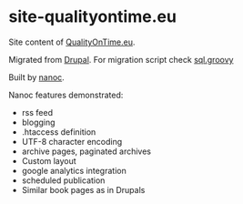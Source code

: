 site-qualityontime.eu
=====================

Site content of [QualityOnTime.eu](http://www.qualityontime.eu). 

Migrated from [Drupal](https://drupal.org).
For migration script check [sql.groovy](https://github.com/takacsot/site-qualityontime.eu/blob/master/sql.groovy)

Built by [nanoc](http://nanoc.ws/).

Nanoc features demonstrated:

- rss feed
- blogging
- .htaccess definition
- UTF-8 character encoding
- archive pages, paginated archives
- Custom layout
- google analytics integration
- scheduled publication
- Similar book pages as in Drupals